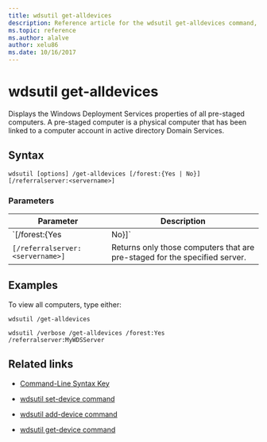 ```yaml
---
title: wdsutil get-alldevices
description: Reference article for the wdsutil get-alldevices command, which displays the Windows Deployment Services properties of all pre-staged computers.
ms.topic: reference
ms.author: alalve
author: xelu86
ms.date: 10/16/2017
---
```



# wdsutil get-alldevices



Displays the Windows Deployment Services properties of all pre-staged computers. A pre-staged computer is a physical computer that has been linked to a computer account in active directory Domain Services.

## Syntax

```
wdsutil [options] /get-alldevices [/forest:{Yes | No}] [/referralserver:<servername>]
```

### Parameters

| Parameter | Description |
|--|--|
| `[/forest:{Yes | No}]` | Specifies whether Windows Deployment Services should return computers in the entire forest or the local domain. The default setting is **No**, meaning that only the computers in the local domain are returned. |
| `[/referralserver:<servername>]` | Returns only those computers that are pre-staged for the specified server. |

## Examples

To view all computers, type either:

```
wdsutil /get-alldevices
```

```
wdsutil /verbose /get-alldevices /forest:Yes /referralserver:MyWDSServer
```

## Related links

- [Command-Line Syntax Key](command-line-syntax-key.md)

- [wdsutil set-device command](wdsutil-set-device.md)

- [wdsutil add-device command](wdsutil-add-device.md)

- [wdsutil get-device command](wdsutil-get-device.md)

